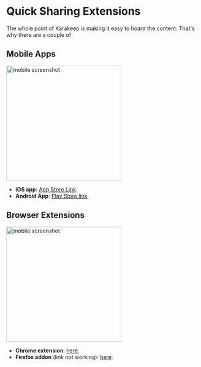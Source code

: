 # Quick Sharing Extensions

The whole point of Karakeep is making it easy to hoard the content. That's why there are a couple of 

## Mobile Apps

<img src="/img/quick-sharing/mobile.png" alt="mobile screenshot" width="300"/>


- **iOS app**: [App Store Link](https://apps.apple.com/us/app/karakeep-app/id6479258022).
- **Android App**: [Play Store link](https://play.google.com/store/apps/details?id=app.hoarder.hoardermobile&pcampaignid=web_share).

## Browser Extensions

<img src="/img/quick-sharing/extension.png" alt="mobile screenshot" width="300"/>

- **Chrome extension**: [here](https://chromewebstore.google.com/detail/karakeep/kgcjekpmcjjogibpjebkhaanilehneje).
- **Firefox addon** (link not working): [here](https://addons.mozilla.org/en-US/firefox/addon/karakeep/).
